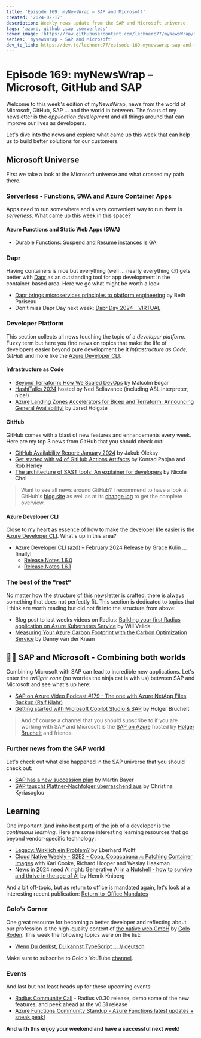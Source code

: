 ```yaml
---
title: 'Episode 169: myNewsWrap – SAP and Microsoft'
created: '2024-02-17'
description: Weekly news update from the SAP and Microsoft universe.
tags: 'azure, github ,sap ,serverless'
cover_image: 'https://raw.githubusercontent.com/lechnerc77/myNewsWrap/main/episodes/cover-images/episode169small.png'
series: 'myNewsWrap - SAP and Microsoft'
dev_to_link: https://dev.to/lechnerc77/episode-169-mynewswrap-sap-and-microsoft-i97
---
```


# Episode 169: myNewsWrap – Microsoft, GitHub and SAP

Welcome to this week's edition of myNewsWrap, news from the world of Microsoft, GitHub, SAP ... and the world in between. The focus of my newsletter is the *application development* and all things around that can improve our lives as developers.

Let's dive into the news and explore what came up this week that can help us to build better solutions for our customers.

## Microsoft Universe

First we take a look at the Microsoft universe and what crossed my path there.

### Serverless - Functions, SWA and Azure Container Apps

Apps need to run somewhere and a very convenient way to run them is *serverless*. What came up this week in this space?

#### Azure Functions and Static Web Apps (SWA)

* Durable Functions: [Suspend and Resume instances](https://learn.microsoft.com/azure/azure-functions/durable/durable-functions-instance-management?tabs=csharp#suspend-and-resume-instances) is GA

### Dapr

Having containers is nice but everything (well ... nearly everything 😉) gets better with [Dapr](https://dapr.io/) as an outstanding tool for app development in the container-based area. Here we go what might be worth a look:

* [Dapr brings microservices principles to platform engineering](https://www.techtarget.com/searchitoperations/news/366569865/Dapr-brings-microservices-principles-to-platform-engineering) by Beth Pariseau
* Don't miss Dapr Day next week: [Dapr Day 2024 - VIRTUAL](https://community.cncf.io/events/details/cncf-virtual-project-events-2024-hosted-by-cncf-presents-dapr-day-2024-virtual/)

### Developer Platform

This section collects all news touching the topic of a *developer platform*. Fuzzy term but here you find news on topics that make the life of developers easier beyond pure development be it *Infrastructure as Code*, *GitHub* and more like the [Azure Developer CLI](https://github.com/Azure/azure-dev).  

#### Infrastructure as Code

* [Beyond Terraform: How We Scaled DevOps](https://thenewstack.io/beyond-terraform-how-we-scaled-devops/) by Malcolm Edgar
* [HashiTalks 2024](https://www.youtube.com/live/3t5S2G7ez9I?si=TBb73dLHtxRjmK1C) hosted by Ned Bellavance (including ASL interpreter, nice!)
* [Azure Landing Zones Accelerators for Bicep and Terraform. Announcing General Availability!](https://techcommunity.microsoft.com/t5/azure-tools-blog/azure-landing-zones-accelerators-for-bicep-and-terraform/ba-p/4029866) by Jared Holgate

#### GitHub

GitHub comes with a blast of new features and enhancements every week. Here are my top 3 news from GitHub that you should check out:

* [GitHub Availability Report: January 2024](https://github.blog/2024-02-14-github-availability-report-january-2024/) by Jakub Oleksy
* [Get started with v4 of GitHub Actions Artifacts](https://github.blog/2024-02-12-get-started-with-v4-of-github-actions-artifacts/) by Konrad Pabjan and Rob Herley
* [The architecture of SAST tools: An explainer for developers](https://github.blog/2024-02-12-the-architecture-of-sast-tools-an-explainer-for-developers/) by Nicole Choi

> Want to see all news around GitHub? I recommend to have a look at GitHub's [blog site](https://github.blog/) as well as at its [change log](https://github.blog/changelog/) to get the complete overview.

#### Azure Developer CLI

Close to my heart as essence of how to make the developer life easier is the [Azure Developer CLI](https://github.com/Azure/azure-dev). What's up in this area?

* [Azure Developer CLI (azd) – February 2024 Release](https://devblogs.microsoft.com/azure-sdk/azure-developer-cli-azd-february-2024-release/) by Grace Kulin ... finally!
  * [Release Notes 1.6.0](https://github.com/Azure/azure-dev/releases/tag/azure-dev-cli_1.6.0)
  * [Release Notes 1.6.1](https://github.com/Azure/azure-dev/releases/tag/azure-dev-cli_1.6.1)

### The best of the "rest"

No matter how the structure of this newsletter is crafted, there is always something that does not perfectly fit. This section is dedicated to topics that I think are worth reading but did not fit into the structure from above:

* Blog post to last weeks videos on Radius: [Building your first Radius application on Azure Kubernetes Service](https://dev.to/willvelida/building-our-first-radius-application-on-azure-kubernetes-service-53k7) by Will Velida
* [Measuring Your Azure Carbon Footprint with the Carbon Optimization Service](https://dannyvanderkraan.wordpress.com/2024/02/14/measuring-your-azure-carbon-footprint-with-the-carbon-optimization-service/) by Danny van der Kraan

## 🐱‍👤 SAP and Microsoft - Combining both worlds

Combining Microsoft with SAP can lead to incredible new applications. Let's enter the *twilight zone* (no worries the ninja cat is with us) between SAP and Microsoft and see what's up here:

* [SAP on Azure Video Podcast #179 - The one with Azure NetApp Files Backup (Ralf Klahr)](https://youtu.be/OHhRBxKKwY4?si=soAEQH6GV7cmFZVY)
* [Getting started with Microsoft Copilot Studio & SAP](https://youtu.be/ZD-i9L5mV8c?si=oqzZvAFAQUw9ZQi8) by Holger Bruchelt

> And of course a channel that you should subscribe to if you are working with SAP and Microsoft is the [SAP on Azure](https://www.youtube.com/@SAPonAzure) hosted by [Holger Bruchelt](https://www.linkedin.com/in/holger-bruchelt/) and friends.

### Further news from the SAP world

Let's check out what else happened in the SAP universe that you should check out:

* [SAP has a new succession plan](https://www.cio.com/article/1306972/sap-has-a-new-succession-plan.html) by Martin Bayer
* [SAP tauscht Plattner-Nachfolger überraschend aus](https://www.manager-magazin.de/unternehmen/tech/sap-pekka-ala-pietilae-soll-jetzt-nachfolger-von-hasso-plattner-im-aufsichtsrat-werden-a-48beee90-ed3d-4bdb-a971-77003ffa757b?sara_ref=re-so-li-sh) by Christina Kyriasoglou

## Learning

One important (and imho best part) of the job of a developer is the *continuous learning*. Here are some interesting learning resources that go beyond vendor-specific technology:

* [Legacy: Wirklich ein Problem?](https://youtu.be/XKadk07LcW8?si=K-5D7s_KMxZR1O46) by Eberhard Wolff
* [Cloud Native Weekly - S2E2 - Copa, Copacabana 🎶: Patching Container Images](https://www.youtube.com/live/HJ7bPMO1Lg8?si=-hlKValwLjG0KS9c) with Karl Cooke, Richard Hooper and Weslay Haakman
* News in 2024 need AI right: [Generative AI in a Nutshell - how to survive and thrive in the age of AI](https://youtu.be/2IK3DFHRFfw?si=2H2JcQFROlfu63aJ) by Henrik Kniberg

And a bit off-topic, but as return to office is mandated again, let's look at a interesting recent publication: [Return-to-Office Mandates](https://papers.ssrn.com/sol3/papers.cfm?abstract_id=4675401)

### Golo's Corner

One great resource for becoming a better developer and reflecting about our profession is the high-quality content of [the native web GmbH](https://thenativeweb.io/) by [Golo Roden](https://twitter.com/goloroden). This week the following topics were on the list:

* [Wenn Du denkst, Du kannst TypeScript … // deutsch](https://youtu.be/7SJFj6zZSok?si=_royG8lFi8FfxzcL)

Make sure to subscribe to Golo's YouTube [channel](https://www.youtube.com/@thenativeweb).

### Events

And last but not least heads up for these upcoming events:

* [Radius Community Call](https://aka.ms/radius/community-call) - Radius v0.30 release, demo some of the new features, and peek ahead at the v0.31 release
* [Azure Functions Community Standup - Azure Functions latest updates + sneak peak!](https://www.youtube.com/live/44P8C2_EW_c?si=VvkJ0lmU5GE_mJqj)

**And with this enjoy your weekend and have a successful next week!**
